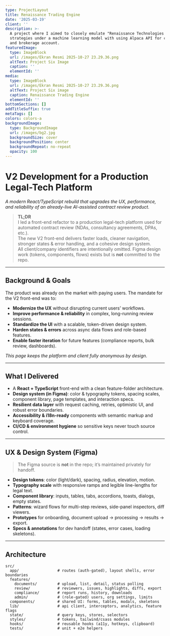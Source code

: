 ```yaml
---
type: ProjectLayout
title: Renaissance Trading Engine
date: '2025-03-19'
client: ''
description: >-
  A project where I aimed to closely emulate "Renaissance Technologies'" trading
  strategies under a machine learning model with using Alpaca API for chart data
  and brokerage account.
featuredImage:
  type: ImageBlock
  url: /images/Ekran Resmi 2025-10-27 23.29.36.png
  altText: Project Six Image
  caption: ''
  elementId: ''
media:
  type: ImageBlock
  url: /images/Ekran Resmi 2025-10-27 23.29.36.png
  altText: Project Six image
  caption: Renaissance Trading Engine
  elementId: ''
bottomSections: []
addTitleSuffix: true
metaTags: []
colors: colors-a
backgroundImage:
  type: BackgroundImage
  url: /images/bg2.jpg
  backgroundSize: cover
  backgroundPosition: center
  backgroundRepeat: no-repeat
  opacity: 100
---
```

# V2 Development for a Production Legal-Tech Platform

_A modern React/TypeScript rebuild that upgrades the UX, performance, and reliability of an already-live AI-assisted contract review product._

> **TL;DR**  
> I led a front-end refactor to a production legal-tech platform used for automated contract review (NDAs, consultancy agreements, DPAs, etc.).  
> The new V2 front-end delivers faster loads, cleaner navigation, stronger states & error handling, and a cohesive design system.  
> All client/company identifiers are intentionally omitted. Figma design work (tokens, components, flows) exists but is **not** committed to the repo.

---

## Background & Goals

The product was already on the market with paying users. The mandate for the V2 front-end was to:

- **Modernize the UX** without disrupting current users’ workflows.
- **Improve performance & reliability** in complex, long-running review sessions.
- **Standardize the UI** with a scalable, token-driven design system.
- **Harden states & errors** across async data flows and role-based features.
- **Enable faster iteration** for future features (compliance reports, bulk review, dashboards).

_This page keeps the platform and client fully anonymous by design._

---

## What I Delivered

- A **React + TypeScript** front-end with a clean feature-folder architecture.
- **Design system (in Figma)**: color & typography tokens, spacing scales, component library, page templates, and interaction specs.
- **Resilient data layer** with request caching, retries, optimistic UI, and robust error boundaries.
- **Accessibility & i18n-ready** components with semantic markup and keyboard coverage.
- **CI/CD & environment hygiene** so sensitive keys never touch source control.

---

## UX & Design System (Figma)

> The Figma source is **not** in the repo; it’s maintained privately for handoff.

- **Design tokens**: color (light/dark), spacing, radius, elevation, motion.
- **Typography scale** with responsive ramps and legible line-lengths for legal text.
- **Component library**: inputs, tables, tabs, accordions, toasts, dialogs, empty states.
- **Patterns**: wizard flows for multi-step reviews, side-panel inspectors, diff viewers.
- **Prototypes** for onboarding, document upload → processing → results → export.
- **Specs & annotations** for dev handoff (states, error cases, loading skeletons).

---

## Architecture

```text
src/
  app/                 # routes (auth-gated), layout shells, error boundaries
  features/
    documents/         # upload, list, detail, status polling
    review/            # reviewers, issues, highlights, diffs, export
    compliance/        # report runs, history, downloads
    admin/             # (role-gated) users, org settings, limits
  components/          # shared UI: forms, tables, modals, skeletons
  lib/                 # api client, interceptors, analytics, feature flags
  state/               # query keys, stores, selectors
  styles/              # tokens, tailwind/csass modules
  hooks/               # reusable hooks (a11y, hotkeys, clipboard)
  tests/               # unit + e2e helpers
